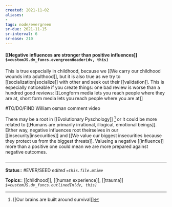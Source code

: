 ```yaml
---
created: 2021-11-02 
aliases:
- 
tags: node/evergreen
sr-due: 2021-11-15
sr-interval: 6
sr-ease: 210
---
```

#### [[Negative influences are stronger than positive influences]] `$=customJS.dv_funcs.evergreenHeader(dv, this)`

This is true especially in childhood, because we [[We carry our childhood wounds into adulthood]], but it is also true as we try to [[socialization|socialize]] with other and seek out their [[validation]]. This is especially noticeable if you create things: one bad review is worse than a hundred good reviews: [[Longform media lets you reach people where they are at, short form media lets you reach people where you are at]]

#TO/DO/FIND William osman comment video

There may be a root in [[Evolutionary Pyschology]] [^1]  or it could be more related to [[Humans are primarily irrational, illogical, emotional beings]]. Either way, negative influences root theirselves in our [[insecurity|insecurities]] and [[We value our biggest insecurities because they protect us from the biggest threats]]. Valueing a negative [[influence]] more than a positive one could mean we are more prepared against negative outcomes.

### <hr class="footnote"/>

**Status**:: #EVER/SEED 
*edited `=this.file.mtime`*

**Topics**:: [[childhood]], [[human experience]], [[trauma]]
*`$=customJS.dv_funcs.outlinedIn(dv, this)`*
[^1]: [[Our brains are built around survival]]